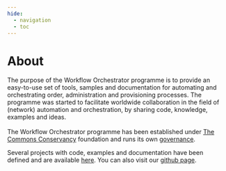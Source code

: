 ```yaml
---
hide:
  - navigation
  - toc
---
```

# About
The purpose of the Workflow Orchestrator programme is to provide an
easy-to-use set of tools, samples and documentation for automating 
and orchestrating order, administration and provisioning processes.
The programme was started to facilitate worldwide collaboration in 
the field of (network) automation and orchestration, by sharing code, 
knowledge, examples and ideas. 
<br><br>
The Workflow Orchestrator programme has been established under [The 
Commons Conservancy](https://commonsconservancy.org/programmes/) 
foundation and runs its own [governance](https://dracc.commonsconservancy.org/0040/). 

Several projects with code, examples and documentation have been defined
and are available [here](https://workfloworchestrator.org/). 
You can also visit our [github page](https://github.com/workfloworchestrator/).

